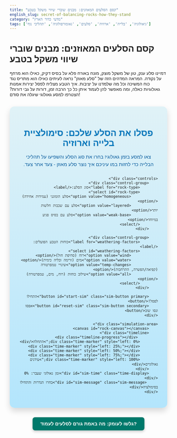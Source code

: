 ```yaml
---
title: "קסם הסלעים המאוזנים: מבנים שוברי שיווי משקל בטבע"
english_slug: secret-of-balancing-rocks-how-they-stand
category: "מדעי כדור הארץ"
tags: ['גיאולוגיה', 'בלייה', 'ארוזיה', 'סלעים', 'גאומורפולוגיה', 'תהליכי נוף']
---
```

# קסם הסלעים המאוזנים: מבנים שוברי שיווי משקל בטבע

דמיינו סלע ענק, טון של משקל מוצק, מונח באורח פלא על בסיס דקיק, כאילו הוא מרחף על נקודה. המראה המדהים הזה של "סלע מאוזן" נראה לעיתים כאילו הוא מתריס נגד כוח המשיכה וכל מה שלמדנו על יציבות. איך הטבע מצליח לפסל יצירות אמנות גאולוגיות כאלה, ומה מאפשר להן לעמוד איתן כל כך הרבה זמן, דורות על גבי דורות? הצטרפו למסע גאולוגי שיגלה את סודם!

<div class="interactive-app">
    <h2 class="app-title">פסלו את הסלע שלכם: סימולציית בלייה וארוזיה</h2>
    <p class="app-description">צאו למסע בזמן גאולוגי! בחרו את סוג הסלע והשפיעו על תהליכי הבלייה כדי לחזות במו עיניכם איך נוצר סלע מאוזן - צעד אחר צעד.</p>

    <div class="controls">
        <div class="control-group">
            <label for="rock-type">סוג הסלע:</label>
            <select id="rock-type">
                <option value="homogeneous">סלע הומוגני (עמידות אחידה)</option>
                <option value="layered">סלע עם שכבות חלשות יותר</option>
                <option value="weak-base">סלע עם בסיס פגיע במיוחד</option>
            </select>
        </div>

        <div class="control-group">
            <label for="weathering-factors">כוחות הטבע הפועלים:</label>
            <select id="weathering-factors">
                <option value="wind">רוח (סחיפת חול)</option>
                <option value="water">מים (זרימה ובליה כימית)</option>
                <option value="temp-changes">שינויי טמפרטורה (קפיאה/הפשרה, התרחבות)</option>
                <option value="all">שילוב כוחות (רוח, מים, טמפרטורה)</option>
            </select>
        </div>

        <button id="start-sim" class="sim-button primary">התחילו לפסל!</button>
        <button id="reset-sim" class="sim-button secondary">אפסו ונסו שוב</button>
    </div>

    <div class="simulation-area">
        <canvas id="rock-canvas"></canvas>
        <div class="timeline">
             <div class="timeline-progress"></div>
            <div class="time-marker" style="left: 0%;">התחלה</div>
            <div class="time-marker" style="left: 25%;"></div>
            <div class="time-marker" style="left: 50%;"></div>
            <div class="time-marker" style="left: 75%;"></div>
            <div class="time-marker" style="left: 100%;">עידנים גאולוגיים</div>
        </div>
        <div id="sim-time" class="time-display">זמן גאולוגי שעבר: 0%</div>
         <div id="sim-message" class="sim-message">בחרו הגדרות והתחילו בסימולציה</div>
    </div>
</div>

<style>
    /* כללי */
    .interactive-app {
        font-family: 'Arial', sans-serif; /* בחירת פונט נעים לעין */
        background: linear-gradient(to bottom, #e0f2f7, #b3e5fc); /* רקע עדין עם גרדיאנט */
        padding: 30px;
        border-radius: 15px; /* פינות מעוגלות יותר */
        margin: 30px auto; /* מרכוז והוספת מרווח */
        max-width: 800px; /* הגבלת רוחב מקסימלי */
        box-shadow: 0 10px 20px rgba(0, 0, 0, 0.15); /* צל עדין לאפליקציה */
        direction: rtl; /* עברית מימין לשמאל */
        text-align: right; /* יישור טקסט לימין */
    }

    .app-title {
        color: #0277bd; /* כחול כהה */
        text-align: center;
        margin-bottom: 15px;
        font-size: 2em; /* גודל כותרת גדול יותר */
        font-weight: bold;
        text-shadow: 1px 1px 2px rgba(0,0,0,0.1);
    }

    .app-description {
        color: #01579b; /* כחול מעט בהיר יותר */
        text-align: center;
        margin-bottom: 25px;
        font-size: 1.1em;
        line-height: 1.6;
    }

    /* בקרות */
    .controls {
        margin-bottom: 25px;
        display: flex;
        gap: 20px; /* מרווח בין אלמנטים */
        align-items: flex-end; /* יישור אלמנטים בתחתית */
        flex-wrap: wrap; /* מעבר שורה במסכים קטנים */
        justify-content: center; /* מרכז את הפקדים */
    }

    .control-group {
         display: flex;
         flex-direction: column;
         align-items: flex-start;
    }

    .controls label {
        display: block; /* כל לייבל בשורה משלו */
        margin-bottom: 8px;
        font-weight: bold;
        color: #01579b;
        font-size: 1em;
    }

    .controls select {
        padding: 10px 15px;
        border: 2px solid #0288d1; /* גבול כחול */
        border-radius: 8px; /* פינות עגולות לselect */
        background-color: #e1f5fe; /* רקע כחול בהיר */
        color: #01579b;
        font-size: 1em;
        cursor: pointer;
        transition: border-color 0.3s ease, box-shadow 0.3s ease; /* אנימציית מעבר */
    }

     .controls select:hover {
         border-color: #0277bd;
         box-shadow: 0 0 8px rgba(2, 119, 189, 0.3);
     }

    .sim-button {
        padding: 12px 25px;
        border: none;
        border-radius: 8px;
        cursor: pointer;
        font-size: 1.1em; /* גודל כפתור גדול יותר */
        font-weight: bold;
        transition: background-color 0.3s ease, transform 0.1s ease; /* אנימציית מעבר */
        min-width: 150px; /* רוחב מינימלי לכפתורים */
         text-align: center;
    }

    .sim-button.primary {
        background-color: #0288d1; /* כחול ראשי */
        color: white;
        box-shadow: 0 4px 8px rgba(0, 0, 0, 0.2);
    }

    .sim-button.primary:hover {
        background-color: #0277bd;
        transform: translateY(-2px); /* אפקט הרמה קל */
    }

     .sim-button.primary:active {
         transform: translateY(0); /* אפקט לחיצה */
     }

    .sim-button.secondary {
        background-color: #e0e0e0; /* אפור משני */
        color: #333;
        border: 1px solid #ccc;
         box-shadow: 0 2px 4px rgba(0, 0, 0, 0.1);
    }

    .sim-button.secondary:hover {
        background-color: #d5d5d5;
         transform: translateY(-1px);
    }

     .sim-button.secondary:active {
         transform: translateY(0);
     }


    /* אזור סימולציה */
    .simulation-area {
        position: relative;
        width: 100%;
        max-width: 700px; /* הגדלת רוחב מקסימלי לקנבס */
        margin: 20px auto;
        text-align: center;
        background-color: #b2dfdb; /* רקע ירוק מנטה עדין */
        border-radius: 10px;
        padding: 15px;
        box-shadow: inset 0 0 10px rgba(0,0,0,0.1); /* צל פנימי עדין */
    }

    #rock-canvas {
        border: 2px solid #00796b; /* גבול ירוק כהה */
        background: linear-gradient(to top, #80cbc4, #b2dfdb); /* גרדיאנט עדין ברקע הקנבס */
        width: 100%;
        height: 350px; /* הגדלת גובה הקנבס */
        display: block;
        margin-bottom: 15px;
        border-radius: 8px;
        position: relative; /* לטובת אנימציות */
        overflow: hidden; /* חיתוך אנימציות חלקיקים */
    }

     /* אנימציית חלקיקי בליה (עשוי לדרוש JS או פסאודו-אלמנטים מורכבים - נטפל בזה ב-JS) */


    /* ציר זמן */
    .timeline {
        position: relative;
        width: 95%; /* רוחב כמעט מלא */
        height: 15px; /* גובה קטן יותר */
        background-color: #e0f2f7; /* רקע בהיר */
        border-radius: 8px;
        margin: 10px auto; /* מרכוז */
        overflow: hidden; /* חיתוך פס ההתקדמות */
         box-shadow: inset 0 1px 3px rgba(0,0,0,0.1);
    }

     .timeline-progress {
         position: absolute;
         top: 0;
         left: 0;
         height: 100%;
         width: 0%; /* יתעדכן ב-JS */
         background-color: #00796b; /* צבע התקדמות */
         border-radius: 8px;
         transition: width 0.1s linear; /* אנימציית התקדמות חלקה */
     }

    .time-marker {
        position: absolute;
        top: -5px; /* מיקום מעל הפס */
        /* bottom: 0; */ /* להשאיר רק למעלה */
        width: 2px;
        background-color: #01579b; /* קו כחול כהה */
        font-size: 0.7em; /* גודל פונט קטן יותר */
        color: #01579b;
        text-align: center;
        transform: translateX(-50%); /* מרכז את הקו */
        white-space: nowrap; /* מונע שבירת שורה בטקסט */
        padding-top: 20px; /* מרווח לטקסט מתחת לקו */
    }
     .time-marker:nth-child(2) { transform: translateX(0%); text-align: right;} /* Adjust start marker */
     .time-marker:nth-child(6) { transform: translateX(-100%); text-align: left;} /* Adjust end marker */


    .time-display {
        margin-top: 8px;
        font-weight: bold;
        color: #01579b;
        font-size: 1em;
         min-height: 1.2em; /* כדי למנוע קפיצות כשהטקסט משתנה */
    }

     .sim-message {
         margin-top: 15px;
         font-size: 1.1em;
         color: #004d40; /* צבע הודעה */
         min-height: 1.2em;
     }


    /* הסבר */
    #show-explanation-btn {
        display: block;
        margin: 30px auto;
        padding: 12px 25px;
        background-color: #00796b; /* ירוק כהה */
        color: white;
        border: none;
        border-radius: 8px;
        cursor: pointer;
        font-size: 1.1em;
        font-weight: bold;
        transition: background-color 0.3s ease, transform 0.1s ease;
        box-shadow: 0 4px 8px rgba(0, 0, 0, 0.2);
    }

    #show-explanation-btn:hover {
        background-color: #004d40;
        transform: translateY(-2px);
    }
     #show-explanation-btn:active {
         transform: translateY(0);
     }


    #explanation {
        margin-top: 30px;
        border-top: 2px dashed #0288d1; /* קו הפרדה מסוגנן */
        padding-top: 30px;
        display: none; /* Hidden by default */
        color: #333; /* צבע טקסט כללי */
        line-height: 1.7; /* מרווח שורות */
    }

    #explanation h2 {
        color: #0277bd;
        margin-bottom: 20px;
        font-size: 1.8em;
         text-align: center;
    }

     #explanation h3 {
         color: #01579b;
         margin-top: 25px;
         margin-bottom: 10px;
         font-size: 1.4em;
         border-bottom: 1px solid #b3e5fc; /* קו תחתון לכותרת משנה */
         padding-bottom: 5px;
     }

    #explanation p {
        margin-bottom: 15px;
         text-align: justify; /* יישור לשני הצדדים להסבר */
    }

    #explanation strong {
        color: #004d40; /* ירוק כהה להדגשות */
    }

     /* ריספונסיביות בסיסית */
     @media (max-width: 600px) {
         .controls {
             flex-direction: column;
             align-items: center;
         }
          .control-group {
              width: 100%;
              align-items: center;
          }
         .controls select, .sim-button {
             width: 90%; /* רוחב כמעט מלא לפקדים */
         }
     }

</style>

<button id="show-explanation-btn">גלשו לעומק: מה באמת גורם לסלעים לעמוד?</button>

<div id="explanation">
    <h2>פענוח סוד הסלעים המאוזנים: גאולוגיה בפעולה</h2>

    <h3>מבנים שוברי אינטואיציה: הפלא של סלעים מאוזנים</h3>
    סלעים מאוזנים, או Balanced Rocks, הם פסלים טבעיים מדהימים שנוצרו על ידי כוחות אדירים הפועלים במשך עידנים. אלו הן תצורות סלע בהן גוש סלע עליון, לרוב גדול וכבד, נח על בסיס תמיכה צר במיוחד. המראה הלא ייאמן הזה מעורר תמיהה - איך הם לא נופלים? הוא מדגים בצורה ויזואלית את העוצמה האיטית והמתמדת של תהליכים גאולוגיים המפסלים את פני האדמה.

    <h3>בלייה וארוזיה: צמד דינמי שמעצב נופים</h3>
    כדור הארץ נמצא בתנועה מתמדת, לא רק בלוחות טקטוניים, אלא גם ברמת פני השטח. שני התהליכים העיקריים האחראים לפיסול הנוף הם:
    *   **בלייה (Weathering):** תהליך כימי ופיזי שמפורר ומפורק את הסלע במקומו. זה יכול לקרות מחשיפה למים (המסת מינרלים), שינויי טמפרטורה (סדקים מקפיאה-הפשרה או התרחבות-התכווצות), רוח (סחיפת חלקיקים), ואף פעילות אורגניזמים (שורשים שחודרים לסדקים).
    *   **ארוזיה (Erosion):** תהליך הסחיפה וההובלה של חומרי הסלע המפורקים ממקומם על ידי גורמים ניידים כמו רוח, מים זורמים, קרחונים וכוח המשיכה.
    יחד, בלייה וארוזיה פועלים ללא הרף, שוחקים פסגות הרים, מעמיקים עמקים, ויוצרים את הצורות הייחודיות שאנו רואים בטבע, כולל את הסלעים המאוזנים.

    <h3>הקסם האמיתי: בלייה דיפרנציאלית (Differential Weathering)</h3>
    הסוד ליצירת סלע מאוזן טמון ב**בלייה דיפרנציאלית** – תהליך שבו אזורים שונים באותה תצורת סלע נשחקים ומתבלים בקצבים שונים. ההבדלים בקצב הבלייה יכולים לנבוע ממגוון גורמים:
    *   **הבדלים בהרכב הסלע:** סלע אינו תמיד אחיד. הוא עשוי להכיל שכבות או כיסים של מינרלים רכים יותר או קשים יותר, או להיות סדוק יותר באזורים מסוימים. אזורים חלשים יותר יתבלו מהר יותר.
    *   **חשיפה לגורמי בלייה:** בסיס סלע החשוף יותר לרוח נושאת חול, מים זורמים או שינויי טמפרטורה קיצוניים (כי הוא קרוב יותר לקרקע ופחות מוגן) יתבלה מהר יותר מחלקו העליון.
    *   **צורת הסלע והטופוגרפיה:** צורת הסלע הראשונית והסביבה בה הוא נמצא (למשל, אם מים נוטים להתאסף סביב בסיסו) משפיעים על מידת החשיפה של חלקים שונים לגורמי הבלייה.

    <h3>מפסלים את הצורה: כיצד זה מוביל לסלע מאוזן?</h3>
    רוב הסלעים המאוזנים החלו את דרכם כגושי סלע גדולים יותר, לעיתים קרובות חלק ממצוק או רמה. לאורך אלפי עד מיליוני שנים, גורמי הבלייה והארוזיה החלו לפעול עליהם. בגלל בלייה דיפרנציאלית, לרוב הבסיס של הסלע נשחק בקצב מהיר יותר מחלקו העליון. הרוח סוחפת חול שמכה בעוצמה בבסיס הקרוב לקרקע, המים מחלחלים וקופאים בסדקים תחתונים, ומינרלים נמסים מהחלקים התחתונים הפגיעים יותר. החלק העליון, לרוב גדול יותר, פחות חשוף או עשוי מחומר עמיד יותר, נשחק לאט יותר. התוצאה היא תהליך "פיסול" טבעי איטי ומתמשך, שבו הבסיס הולך ונעשה צר יותר ויותר, בעוד שהמסה העליונה נשמרת יחסית לגודלה המקורי. כך נוצר המראה הדרמטי של "סלע מאוזן".

    <h3>יציבות פלאית: איך הם לא נופלים?</h3>
    למרות המראה הלא יציב לכאורה, סלעים מאוזנים יציבים להפליא כל עוד מרכז הכובד של הגוש העליון נמצא בדיוק מעל נקודת התמיכה הצרה. הטבע "פיסל" אותם כך שהם נמצאים בשיווי משקל עדין. הם עומדים איתן נגד כוחות רגילים כמו רוח. רק כוחות חזקים במיוחד או אירועים קיצוניים (כמו רעידת אדמה חזקה, או המשך בלייה עד נקודת כשל קריטית) יכולים להפר את שיווי המשקל העדין ולגרום לקריסתם. למעשה, הסלעים המאוזנים שאנו רואים היום הם רק "רגע בזמן" בתהליך גאולוגי ארוך הכולל יצירה, פיסול, ובסופו של דבר - קריסה טבעית.

    <h3>סלעים מאוזנים מסביב לעולם: עדויות ויזואליות לתהליך</h3>
    ניתן למצוא סלעים מאוזנים מרהיבים במקומות רבים בעולם, במיוחד באזורים צחיחים או מדבריים בהם בלייה פיזית על ידי רוח ומים עונתית היא דומיננטית. פארק הארצ'ס הלאומי ביוטה, ארה"ב, הוא דוגמה מפורסמת, שם לצד קשתות טבעיות ישנן תצורות סלע מאוזנים רבות ומגוונות. כל אחד מהם מספר את סיפורו הייחודי של מיליוני שנות פיסול טבעי.
</div>

<script>
    const canvas = document.getElementById('rock-canvas');
    const ctx = canvas.getContext('2d');
    const rockTypeSelect = document.getElementById('rock-type');
    const weatheringSelect = document.getElementById('weathering-factors');
    const startButton = document.getElementById('start-sim');
    const resetButton = document.getElementById('reset-sim');
    const timeDisplay = document.getElementById('sim-time');
    const timelineProgress = document.querySelector('.timeline-progress');
    const simMessage = document.getElementById('sim-message');
    const showExplanationBtn = document.getElementById('show-explanation-btn');
    const explanationDiv = document.getElementById('explanation');

    let rockShape;
    let initialRockShape;
    let simTime = 0;
    let animationFrameId = null;
    const totalSimSteps = 600; // Represents thousands/millions of years
    const stepsPerFrame = 2; // How many simulation steps occur per animation frame (speed control)
    let isSimulating = false;

    // Particle system for erosion visualization
    let particles = [];
    const particleCountPerStep = 5;
    const particleMaxLife = 30; // frames
    const particleSize = 2; // pixels
    const particleColor = 'rgba(139, 69, 19, 0.8)'; // Semi-transparent brown

    function createParticle(x, y) {
        particles.push({
            x: x,
            y: y,
            vx: (Math.random() - 0.5) * 2, // velocity x
            vy: Math.random() * -2 - 1, // velocity y (mostly upwards)
            life: particleMaxLife,
            opacity: 1
        });
    }

    function updateParticles() {
        for (let i = particles.length - 1; i >= 0; i--) {
            const p = particles[i];
            p.x += p.vx;
            p.y += p.vy;
            p.vy += 0.05; // Gravity effect
            p.life--;
            p.opacity = p.life / particleMaxLife;

            if (p.life <= 0) {
                particles.splice(i, 1);
            }
        }
    }

    function drawParticles() {
        particles.forEach(p => {
            ctx.fillStyle = particleColor;
            ctx.globalAlpha = p.opacity;
            ctx.beginPath();
            ctx.arc(p.x, p.y, particleSize, 0, Math.PI * 2);
            ctx.fill();
        });
        ctx.globalAlpha = 1; // Reset alpha
    }


    function initializeRock() {
         // Ensure canvas size is set before calculating dimensions
        const simArea = document.querySelector('.simulation-area');
        canvas.width = simArea.offsetWidth - 30; // Adjust for padding
        canvas.height = 350;

        const baseWidthRatio = 0.6;
        const topWidthRatio = 0.8;
        const totalHeightRatio = 0.8;
        const baseHeightRatio = 0.1; // Base height is part of total height calculation

        const totalHeight = canvas.height * totalHeightRatio;
        const baseHeight = canvas.height * baseHeightRatio;
        const topWidth = canvas.width * topWidthRatio;
        const baseWidth = canvas.width * baseWidthRatio;


        // Basic trapezoid shape (wider at top, narrower at base initially)
        // Points: 0=TL, 1=TR, 2=BR, 3=BL
         initialRockShape = [
            { x: (canvas.width - topWidth) / 2, y: canvas.height - totalHeight }, // Top Left
            { x: (canvas.width + topWidth) / 2, y: canvas.height - totalHeight }, // Top Right
            { x: (canvas.width + baseWidth) / 2, y: canvas.height - baseHeight }, // Bottom Right
            { x: (canvas.width - baseWidth) / 2, y: canvas.height - baseHeight }  // Bottom Left
        ];

        // Deep copy the initial shape for the simulation
        rockShape = JSON.parse(JSON.stringify(initialRockShape));

        simTime = 0;
        particles = []; // Clear particles
        updateTimeDisplay();
        updateSimMessage("בחרו הגדרות והתחילו בסימולציה");
        drawRock();
        updateTimelineProgress();
    }

    function drawRock() {
        ctx.clearRect(0, 0, canvas.width, canvas.height);

        // Draw rock with a simple gradient for depth
        const gradient = ctx.createLinearGradient(0, rockShape[0].y, 0, rockShape[2].y);
        gradient.addColorStop(0, '#8B4513'); // Brown top
        gradient.addColorStop(1, '#A0522D'); // Sienna base
        ctx.fillStyle = gradient;

        ctx.beginPath();
        ctx.moveTo(rockShape[0].x, rockShape[0].y);
        for (let i = 1; i < rockShape.length; i++) {
            ctx.lineTo(rockShape[i].x, rockShape[i].y);
        }
        ctx.closePath();
        ctx.fill();

        // Add internal lines/texture for "layered" effect (optional - visual hint)
        if (rockTypeSelect.value === 'layered' && simTime > 50) { // Show lines only after some time
            ctx.strokeStyle = '#5a2d0c';
            ctx.lineWidth = 0.5;
            ctx.beginPath();
            const layerCount = 5;
            const rockHeight = rockShape[2].y - rockShape[0].y;
            for(let i = 1; i < layerCount; i++) {
                const y = rockShape[0].y + rockHeight * (i / layerCount);
                ctx.moveTo(rockShape[0].x + (rockShape[3].x - rockShape[0].x) * (i / layerCount), y);
                ctx.lineTo(rockShape[1].x + (rockShape[2].x - rockShape[1].x) * (i / layerCount), y);
            }
            ctx.stroke();
        }

        // Draw particles on top
        drawParticles();
    }

    function erodeRock() {
        const baseErosionRate = 0.15; // Base erosion rate per step
        const rockType = rockTypeSelect.value;
        const weatheringFactor = weatheringSelect.value;

        let currentBaseErosion = baseErosionRate; // Erosion affecting bottom points
        let currentMidErosion = 0; // Erosion affecting higher points (for layered)

        // Adjust erosion based on rock type and weathering factors
        let baseMultiplier = 1;
        let midMultiplier = 1;

        if (rockType === 'layered') {
             midMultiplier = 1.5; // Mid-section (simulated) erodes faster
        } else if (rockType === 'weak-base') {
             baseMultiplier = 2.5; // Very base erodes significantly faster
        }

         // Adjust erosion based on weathering factors
         if (weatheringFactor === 'wind') {
              baseMultiplier *= 1.5; // Wind hits base hard
              midMultiplier *= 1.1; // Some rounding higher up
         } else if (weatheringFactor === 'water') {
              baseMultiplier *= 1.8; // Water pools and erodes base/undercuts
         } else if (weatheringFactor === 'temp-changes') {
             baseMultiplier *= 1.3; // Cracks form and enlarge, especially at base
             midMultiplier *= 1.3; // Affects the whole rock slightly more
         } else if (weatheringFactor === 'all') {
             baseMultiplier *= 2;
             midMultiplier *= 1.5;
         }

        currentBaseErosion = baseErosionRate * baseMultiplier;
        currentMidErosion = baseErosionRate * midMultiplier;


        // Apply erosion to the shape points (simplified 2D model)
        // Points: 0=TL, 1=TR, 2=BR, 3=BL

        // Erode bottom points (3 and 2) inwards (x-axis) and slightly upwards (y-axis)
        // Ensure base doesn't get too narrow initially relative to its height
        const minBaseWidth = canvas.width * 0.1; // Avoid zero width base
        const baseWidth = rockShape[2].x - rockShape[3].x;

        if (baseWidth > minBaseWidth || currentBaseErosion < baseWidth / 2) {
             rockShape[3].x += currentBaseErosion;
             rockShape[2].x -= currentBaseErosion;
             // Simulate base getting shorter as it erodes upwards
             rockShape[3].y -= currentBaseErosion * 0.3;
             rockShape[2].y -= currentBaseErosion * 0.3;

             // Create particles from the eroding base
             for(let i=0; i < particleCountPerStep; i++) {
                 const erodeX = rockShape[3].x + (rockShape[2].x - rockShape[3].x) * Math.random();
                 const erodeY = rockShape[3].y;
                 createParticle(erodeX, erodeY);
             }

        } else {
            // Base is too narrow, cause collapse slightly faster
             rockShape[3].x += currentBaseErosion * 0.5; // Still erode, but less inwards
             rockShape[2].x -= currentBaseErosion * 0.5;
             rockShape[3].y += currentBaseErosion * 0.8; // Simulate crumbling downwards
             rockShape[2].y += currentBaseErosion * 0.8;
             // Create more particles on collapse
             for(let i=0; i < particleCountPerStep * 2; i++) {
                  const erodeX = rockShape[3].x + (rockShape[2].x - rockShape[3].x) * Math.random();
                  const erodeY = rockShape[3].y;
                  createParticle(erodeX, erodeY);
              }
        }


        // Simulate erosion affecting "mid-section" for layered rock by slightly moving
        // points 0 & 1 inwards relative to their height from base
         if (rockType === 'layered' && currentMidErosion > 0) {
             const erosionHeightFactor = (rockShape[2].y - rockShape[0].y) / (initialRockShape[2].y - initialRockShape[0].y); // How much vertical space is left
             const actualMidErosion = currentMidErosion * (1 - erosionHeightFactor * 0.5); // Erodes more higher up initially

             rockShape[0].x += actualMidErosion * 0.5; // Affect top corners slightly
             rockShape[1].x -= actualMidErosion * 0.5;

             // Simulate erosion from sides affecting points closer to base
             const sideErosion = currentMidErosion * 0.8; // Slightly less than direct base erosion
             // Affect points 3 and 2's x coordinates slightly more based on mid erosion
             rockShape[3].x += sideErosion * 0.2;
             rockShape[2].x -= sideErosion * 0.2;

              // Create particles from sides and mid-sections
              for(let i=0; i < particleCountPerStep * 0.5; i++) {
                   // Left side
                   const erodeX_L = rockShape[0].x + (rockShape[3].x - rockShape[0].x) * Math.random();
                   const erodeY_L = rockShape[0].y + (rockShape[3].y - rockShape[0].y) * Math.random();
                   createParticle(erodeX_L, erodeY_L);
                   // Right side
                    const erodeX_R = rockShape[1].x + (rockShape[2].x - rockShape[1].x) * Math.random();
                    const erodeY_R = rockShape[1].y + (rockShape[2].y - rockShape[1].y) * Math.random();
                   createParticle(erodeX_R, erodeY_R);
               }
         }


        // Check for collapse (base points cross or base becomes too narrow/low)
        const stabilityThreshold = canvas.width * 0.03; // Base minimum width
        const minRockHeight = canvas.height * 0.2; // Prevent rock from disappearing entirely

        if (rockShape[3].x >= rockShape[2].x - stabilityThreshold || (rockShape[3].y > canvas.height - 5) || (rockShape[0].y > canvas.height - minRockHeight)) {
            stopSimulation();
            updateSimMessage("הסימולציה הסתיימה: הסלע קרס!");
            // Optional: Draw broken pieces animation (more complex)
             ctx.clearRect(0, 0, canvas.width, canvas.height); // Clear rock
             // Draw a pile of debris (simplified)
             ctx.fillStyle = '#a0522d'; // Sienna color
             ctx.beginPath();
             const debrisHeight = canvas.height * 0.05;
             const debrisWidth = canvas.width * 0.5;
             ctx.rect((canvas.width - debrisWidth) / 2, canvas.height - debrisHeight, debrisWidth, debrisHeight);
             ctx.fill();

            return false; // Indicate collapse
        }


        return true; // Indicate simulation continues
    }

    function updateTimeDisplay() {
        const percentage = (simTime / totalSimSteps) * 100;
        timeDisplay.textContent = `זמן גאולוגי שעבר: ${percentage.toFixed(0)}%`;
    }

    function updateTimelineProgress() {
         const percentage = (simTime / totalSimSteps) * 100;
         timelineProgress.style.width = `${percentage}%`;
    }

    function updateSimMessage(message) {
        simMessage.textContent = message;
    }

    function gameLoop() {
        if (simTime < totalSimSteps) {
            let collapsed = false;
            // Advance simulation multiple steps per frame for speed
            for(let i = 0; i < stepsPerFrame; i++) {
                 if (!erodeRock()) { // If collapse occurs during any step
                     collapsed = true;
                     break; // Stop processing steps for this frame
                 }
                 simTime++;
                 if (simTime >= totalSimSteps) break;
            }


            updateParticles(); // Update particle positions
            drawRock(); // Draw rock AND particles
            updateTimeDisplay();
            updateTimelineProgress();


            if (!collapsed && simTime < totalSimSteps) {
                 animationFrameId = requestAnimationFrame(gameLoop);
            } else if (!collapsed && simTime >= totalSimSteps) {
                 stopSimulation();
                 updateSimMessage("הסימולציה הסתיימה בהצלחה: נוצר סלע מאוזן!");
            }

        } else {
            stopSimulation();
            updateSimMessage("הסימולציה הסתיימה בהצלחה: נוצר סלע מאוזן!");
        }
    }

    function startSimulation() {
        if (!isSimulating) { // Prevent multiple starts
             isSimulating = true;
            initializeRock(); // Reset before starting
            updateSimMessage("הסימולציה רצה...");
            gameLoop();
        }
    }

    function stopSimulation() {
        if (animationFrameId !== null) {
            cancelAnimationFrame(animationFrameId);
            animationFrameId = null;
             isSimulating = false;
        }
    }

    function resetSimulation() {
        stopSimulation();
        initializeRock();
         updateSimMessage("הסימולציה אופסה. בחרו הגדרות חדשות.");
    }

    // Event Listeners
    startButton.addEventListener('click', startSimulation);
    resetButton.addEventListener('click', resetSimulation);

    showExplanationBtn.addEventListener('click', () => {
        const isHidden = explanationDiv.style.display === 'none' || explanationDiv.style.display === '';
        explanationDiv.style.display = isHidden ? 'block' : 'none';
        showExplanationBtn.textContent = isHidden ? 'הסתירו את ההסבר' : 'גלשו לעומק: מה באמת גורם לסלעים לעמוד?';
    });

    // Initial setup
    initializeRock();

    // Resize canvas and re-initialize rock if window is resized (Debounced is better for performance)
     let resizeTimer;
    window.addEventListener('resize', () => {
        clearTimeout(resizeTimer);
        resizeTimer = setTimeout(() => {
            if (!isSimulating) { // Only reset if not currently simulating
                 initializeRock();
            } else {
                // If simulating, just resize canvas and redraw current state
                 const simArea = document.querySelector('.simulation-area');
                 canvas.width = simArea.offsetWidth - 30;
                 canvas.height = 350;
                 drawRock(); // Redraw the rock at its current shape
            }
        }, 250); // Wait 250ms after resize finishes
    });

     // Initial canvas size setup
    const simArea = document.querySelector('.simulation-area');
    canvas.width = simArea.offsetWidth - 30;
    canvas.height = 350;


</script>
```